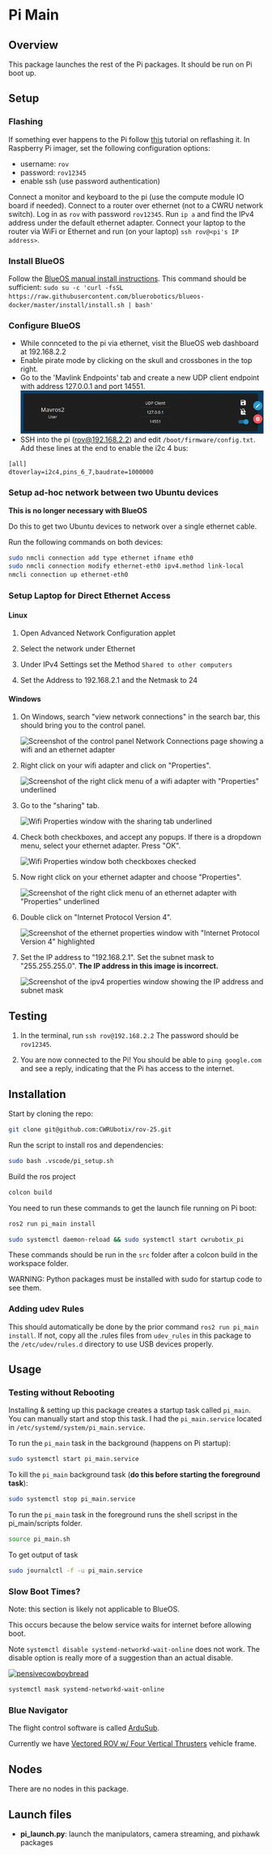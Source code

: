 # Pi Main

## Overview

This package launches the rest of the Pi packages. It should be run on Pi boot up.

## Setup

### Flashing

If something ever happens to the Pi follow [this](https://www.jeffgeerling.com/blog/2020/how-flash-raspberry-pi-os-compute-module-4-emmc-usbboot) tutorial on reflashing it. In Raspberry Pi imager, set the following configuration options:
- username: `rov`
- password: `rov12345`
- enable ssh (use password authentication)

Connect a monitor and keyboard to the pi (use the compute module IO board if needed). Connect to a router over ethernet (not to a CWRU network switch). Log in as `rov` with password `rov12345`. Run `ip a` and find the IPv4 address under the default ethernet adapter. Connect your laptop to the router via WiFi or Ethernet and run (on your laptop) `ssh rov@<pi's IP address>`.

### Install BlueOS
Follow the [BlueOS manual install instructions](https://blueos.cloud/docs/1.0/usage/installation/). This command should be sufficient:
`sudo su -c 'curl -fsSL https://raw.githubusercontent.com/bluerobotics/blueos-docker/master/install/install.sh | bash'`

### Configure BlueOS
- While connceted to the pi via ethernet, visit the BlueOS web dashboard at 192.168.2.2
- Enable pirate mode by clicking on the skull and crossbones in the top right.
- Go to the 'Mavlink Endpoints' tab and create a new UDP client endpoint with address 127.0.0.1 and port 14551.
![Screenshot of endpoint configuration](images/0-blueos-endpoint-config.png)
- SSH into the pi (rov@192.168.2.2) and edit `/boot/firmware/config.txt`. Add these lines at the end to enable the i2c 4 bus:
```
[all]
dtoverlay=i2c4,pins_6_7,baudrate=1000000
```

### Setup ad-hoc network between two Ubuntu devices
**This is no longer necessary with BlueOS**

Do this to get two Ubuntu devices to network over a single ethernet cable.

Run the following commands on both devices:

```bash
sudo nmcli connection add type ethernet ifname eth0
sudo nmcli connection modify ethernet-eth0 ipv4.method link-local
nmcli connection up ethernet-eth0
```

### Setup Laptop for Direct Ethernet Access

#### Linux

1. Open Advanced Network Configuration applet

2. Select the network under Ethernet

3. Under IPv4 Settings set the Method `Shared to other computers`

4. Set the Address to 192.168.2.1 and the Netmask to 24

#### Windows

1. On Windows, search "view network connections" in the search bar, this should bring you to the control panel.

    ![Screenshot of the control panel Network Connections page showing a wifi and an ethernet adapter](images/1-control-panel.png)

2. Right click on your wifi adapter and click on "Properties".

    ![Screenshot of the right click menu of a wifi adapter with "Properties" underlined](images/2-wifi-properties-button.png)

3. Go to the "sharing" tab.

    ![Wifi Properties window with the sharing tab underlined](images/3-wifi-sharing.png)

4. Check both checkboxes, and accept any popups. If there is a dropdown menu, select your ethernet adapter. Press "OK".

    ![Wifi Properties window both checkboxes checked](images/4-wifi-sharing-checkboxes.png)

5. Now right click on your ethernet adapter and choose "Properties".

    ![Screenshot of the right click menu of an ethernet adapter with "Properties" underlined](images/5-ethernet-properties-button.png)

6. Double click on "Internet Protocol Version 4".

    ![Screenshot of the ethernet properties window with "Internet Protocol Version 4" highlighted](images/6-ethernet-properties-items.png)

7. Set the IP address to "192.168.2.1". Set the subnet mask to "255.255.255.0". **The IP address in this image is incorrect.**

    ![Screenshot of the ipv4 properties window showing the IP address and subnet mask](images/7-ipv4-properties.png)

## Testing

1. In the terminal, run `ssh rov@192.168.2.2` The password should be `rov12345`.

2. You are now connected to the Pi! You should be able to `ping google.com` and see a reply, indicating that the Pi has access to the internet.

## Installation

Start by cloning the repo:
```bash
git clone git@github.com:CWRUbotix/rov-25.git
```

Run the script to install ros and dependencies:
```bash
sudo bash .vscode/pi_setup.sh
```

Build the ros project
```bash
colcon build
```

You need to run these commands to get the launch file running on Pi boot:

```bash
ros2 run pi_main install
```

```bash
sudo systemctl daemon-reload && sudo systemctl start cwrubotix_pi
```

These commands should be run in the `src` folder after a colcon build in the workspace folder.

WARNING: Python packages must be installed with sudo for startup code to see them.

### Adding udev Rules

This should automatically be done by the prior command `ros2 run pi_main install`. If not, copy all the .rules files from `udev_rules` in this package to the `/etc/udev/rules.d` directory to use USB devices properly.

## Usage

### Testing without Rebooting

Installing & setting up this package creates a startup task called `pi_main`. You can manually start and stop this task. I had the `pi_main.service` located in `/etc/systemd/system/pi_main.service`.

To run the `pi_main` task in the background (happens on Pi startup):

```bash
sudo systemctl start pi_main.service
```

To kill the `pi_main` background task (**do this before starting the foreground task**):
```bash
sudo systemctl stop pi_main.service
```
To run the `pi_main` task in the foreground runs the shell scripst in the pi_main/scripts folder.

```bash
source pi_main.sh
```

To get output of task

```bash
sudo journalctl -f -u pi_main.service
```

### Slow Boot Times?
Note: this section is likely not applicable to BlueOS.

This occurs because the below service waits for internet before allowing boot.

Note `systemctl disable systemd-networkd-wait-online` does not work. The disable option is really more of a suggestion than an actual disable.

[![pensivecowboybread](https://cdn3.emoji.gg/emojis/4111-pensivecowboybread.png)](https://emoji.gg/emoji/4111-pensivecowboybread)

```bash
systemctl mask systemd-networkd-wait-online
```

### Blue Navigator
The flight control software is called [ArduSub](https://www.ardusub.com/).

Currently we have [Vectored ROV w/ Four Vertical Thrusters](https://www.ardusub.com/quick-start/vehicle-frame.html) vehicle frame.


## Nodes

There are no nodes in this package.

## Launch files

* **pi_launch.py**: launch the manipulators, camera streaming, and pixhawk packages


